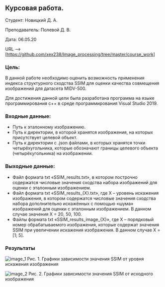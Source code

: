 ## Курсовая работа.

Студент: Новицкий Д. А.

Преподаватель: Полевой Д. В.

Дата: 06.05.20

URL --> [https://github.com/xex238/Image_processing/tree/master/course_work]

### Цель:

В данной работе необходимо оценить возможность применения индекса структурного сходства SSIM для оценки качества совмещения изображений для датасета MIDV-500.

Для достижения данной цели была разработана программа на языке программирования c++ в среде программирования Visual Studio 2019.

### Входные данные:

- Путь к эталонному изображению.
-	Путь к директории, в которой хранятся изображения, на которых присутствует целевой объект.
-	Путь к директории с .json файлами, в которых хранятся точки четырёхугольника, которые обозначают границы целевого объекта (четырёхугольника) на изображении. 

### Выходные данные:

-	Файл формата txt «SSIM_results.txt», в котором построчно содержатся числовые значения сходства набора изображений для оценки с эталонным изображением.
-	Файл формата txt «SSIM_results_{X}.txt», где X – уровень искажения изображения, в котором содержатся числовые значения сходства набора дополнительно искажённых с помощью «шума» изображений для оценки с эталонным изображением. В данном случае значения X = 20, 50, 100.
-	Файлы формата txt «SSIM_results_image_{X}», где X – порядковый номер обрабатываемого изображения, которые содержат значения SSIM при увеличении искажения изображения. В данном случае X = [1; 5].

### Результаты

![image_1](https://github.com/xex238/Image_processing/blob/master/course_work/images/SSIM_image.emf)
Рис. 1. Графики зависимости значения SSIM от уровня искажения изображения

![image_2](https://github.com/xex238/Image_processing/blob/master/course_work/images/SSIM_differents.emf)
Рис. 2. Графики зависимости значения SSIM от исходного изображения
